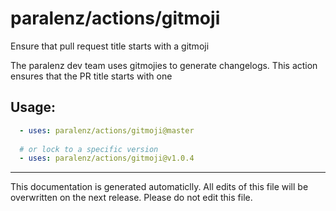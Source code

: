 # paralenz/actions/gitmoji
Ensure that pull request title starts with a gitmoji

The paralenz dev team uses gitmojies to generate changelogs. This action ensures that the PR title starts with one
    
## Usage:
```yaml
  - uses: paralenz/actions/gitmoji@master
  
  # or lock to a specific version
  - uses: paralenz/actions/gitmoji@v1.0.4
```




<hr />

This documentation is generated automaticlly. All edits of this file will be overwritten on the next release.
Please do not edit this file.
    